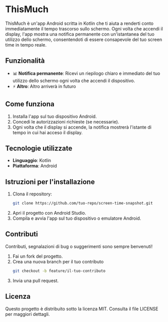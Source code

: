 # ThisMuch

ThisMuch è un'app Android scritta in Kotlin che ti aiuta a renderti conto immediatamente il tempo trascorso sullo schermo. Ogni volta che accendi il display, l'app mostra una notifica permanente con un'istantanea del tuo utilizzo dello schermo, consentendoti di essere consapevole del tuo screen time in tempo reale.

## Funzionalità
- 📊 **Notifica permanente**: Ricevi un riepilogo chiaro e immediato del tuo utilizzo dello schermo ogni volta che accendi il dispositivo.
- ⚡ **Altro**: Altro arriverà in futuro

## Come funziona
1. Installa l'app sul tuo dispositivo Android.
2. Concedi le autorizzazioni richieste (se necessarie).
3. Ogni volta che il display si accende, la notifica mostrerà l'istante di tempo in cui hai acceso il display.

## Tecnologie utilizzate
- **Linguaggio**: Kotlin
- **Piattaforma**: Android

## Istruzioni per l'installazione
1. Clona il repository:
   ```bash
   git clone https://github.com/tuo-repo/screen-time-snapshot.git
   ```
2. Apri il progetto con Android Studio.
3. Compila e avvia l'app sul tuo dispositivo o emulatore Android.

## Contributi
Contributi, segnalazioni di bug o suggerimenti sono sempre benvenuti!
1. Fai un fork del progetto.
2. Crea una nuova branch per il tuo contributo
   ```bash
   git checkout -b feature/il-tuo-contributo
   ```
3. Invia una pull request.

## Licenza

Questo progetto è distribuito sotto la licenza MIT. Consulta il file LICENSE per maggiori dettagli.